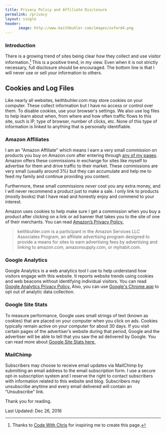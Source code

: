 ```yaml
---
title: Privacy Policy and Affiliate Disclosure
permalink: /privacy
layout: single
header:
      image: http://www.keithbuhler.com/images/oxford4.png
---
```


### Introduction

There is a growing trend of sites being clear how they collect and use visitor information.[^1] This is a positive trend, in my view. Even when it is not strictly necessary, full disclosure should be encouraged. The bottom line is that I will never use or sell your information to others. 

## Cookies and Log Files

Like nearly all websites, keithbuhler.com may store cookies on your computer. These collect information but I have no access or control over them. To disable cookies, use your browser's settings. We also use log files to help learn about when, from where and how often traffic flows to this site, such is IP, type of browser, number of clicks, etc. None of this type of information is linked to anything that is personally identifiable.

### Amazon Affiliates

I am an "Amazon Affiliate" which means I earn a very small commission on products you buy on Amazon.com after entering through [any of my pages](http://amzn.to/2hIJTol). Amazon offers these commissions in exchange for sites like myself to advertise for them and drive traffic to their market. These commissions are very small (usually around 3%) but they can accumulate and help me to feed my family and continue providing you content. 

Furthermore, these small commissions *never* cost you any extra money, and I will never recommend a product just to make a sale. I only link to products (mostly books) that I have read and honestly enjoy and commend to your interest. 

Amazon uses cookies to help make sure I get a commission when you buy a product after clicking on a link or ad banner that takes you to the site of one of their merchants. You can read [Amazon’s Privacy Policy.](https://www.amazon.com/gp/help/customer/display.html?nodeId=468496)

>keithbuhler.com is a participant in the Amazon Services LLC Associates Program, an affiliate advertising program designed to provide a means for sites to earn advertising fees by advertising and linking to amazon.com, amazonsupply.com, or myhabit.com.


### Google Analytics

Google Analytics is a web analytics tool I use to help understand how visitors engage with this website. It reports website trends using cookies and web beacons without identifying individual visitors. You can read [Google Analytics Privacy Policy.](https://support.google.com/analytics/answer/6004245) Also, you can use [Google's Chrome app](https://tools.google.com/dlpage/gaoptout) to opt out of analytic data collection.

### Google Site Stats

To measure performance, Google uses small strings of text (known as cookies) that are placed on your computer when you click on ads. Cookies typically remain active on your computer for about 30 days. If you visit certain pages of the advertiser’s website during that period, Google and the advertiser will be able to tell that you saw the ad delivered by Google. You can read more about [Google Site Stats here.](https://services.google.com/sitestats/en_US.html?cid=1060759437)

### MailChimp

Subscribers may choose to receive email updates via MailChimp by submitting an email address to the email subscription form. I use a secure opt-in subscription system and I reserve the right to contact subscribers with information related to this website and blog. Subscribers may unsubscribe anytime and every email delivered will contain an “Unsubscribe” link.

Thank you for reading. 

Last Updated: Dec 26, 2016

[^1]: Thanks to [Code With Chris](http://codewithchris.com/privacy-policy-and-disclosure/) for inspiring me to create this page. 